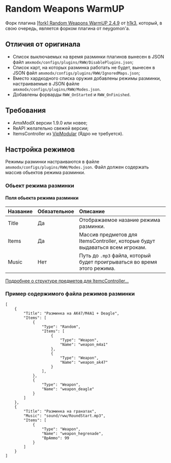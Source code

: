 # Random Weapons WarmUP

Форк плагина [[fork] Random Weapons WarmUP 2.4.9](https://dev-cs.ru/resources/384/) от [h1k3](https://dev-cs.ru/members/95/), который, в свою очередь, является форком плагина от neygomon'а.

## Отличия от оригинала

- Список выключаемых на время разминки плагинов вынесен в JSON файл `amxmodx/configs/plugins/RWW/DisablePlugins.json`;
- Список карт, на которых разминка работать не будет, вынесен в JSON файл `amxmodx/configs/plugins/RWW/IgnoredMaps.json`;
- Вместо хардкодного списка оружия добавлены режимы разминки, настраиваемые в JSON файле `amxmodx/configs/plugins/RWW/Modes.json`.
- Добавлены форварды `RWW_OnStarted` и `RWW_OnFinished`.

## Требования

- AmxModX версии 1.9.0 или новее;
- ReAPI желательно свежей версии;
- ItemsController из [VipModular](https://github.com/ArKaNeMaN/amxx-VipModular-pub/releases) (Ядро не требуется).

## Настройка режимов

Режимы разминки настраиваются в файле `amxmodx/configs/plugins/RWW/Modes.json`. Файл должен содержать массив обьектов режима разминки.

### Обьект режима разминки

#### Поля обьекта режима разминки

| Название  | Обязательное  | Описание
| :---      | :---          | :---
| Title     | Да            | Отображаемое назание режима разминки.
| Items     | Да            | Массив предметов для ItemsController, которые будут выдаваться всем игрокам.
| Music     | Нет           | Путь до `.mp3` файла, который будет проигрываться во время этого режима.

[Подробнее о структуре предметов для ItemcController...](https://github.com/ArKaNeMaN/amxx-VipModular-pub/blob/master/readme/items.md)

### Пример содержимого файла режимов разминки

```jsonc
[
    {
        "Title": "Разминка на AK47/M4A1 + Deagle",
        "Items": [
            {
                "Type": "Random",
                "Items": [
                    {
                        "Type": "Weapon",
                        "Name": "weapon_m4a1"
                    },
                    {
                        "Type": "Weapon",
                        "Name": "weapon_ak47"
                    }
                ],
            },
            {
                "Type": "Weapon",
                "Name": "weapon_deagle"
            }
        ]
    },
    {
        "Title": "Разминка на гранатах",
        "Music": "sound/rww/RoundStart.mp3",
        "Items": [
            {
                "Type": "Weapon",
                "Name": "weapon_hegrenade",
                "BpAmmo": 99
            }
        ]
    }
]
```

